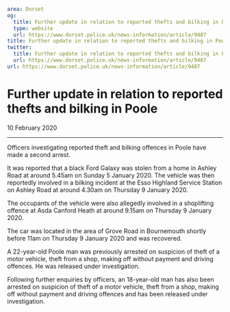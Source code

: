 ```yaml
area: Dorset
og:
  title: Further update in relation to reported thefts and bilking in Poole
  type: website
  url: https://www.dorset.police.uk/news-information/article/9487
title: Further update in relation to reported thefts and bilking in Poole |
twitter:
  title: Further update in relation to reported thefts and bilking in Poole
  url: https://www.dorset.police.uk/news-information/article/9487
url: https://www.dorset.police.uk/news-information/article/9487
```

# Further update in relation to reported thefts and bilking in Poole

10 February 2020

* * *

Officers investigating reported theft and bilking offences in Poole have made a second arrest.

It was reported that a black Ford Galaxy was stolen from a home in Ashley Road at around 5.45am on Sunday 5 January 2020. The vehicle was then reportedly involved in a bilking incident at the Esso Highland Service Station on Ashley Road at around 4.30am on Thursday 9 January 2020.

The occupants of the vehicle were also allegedly involved in a shoplifting offence at Asda Canford Heath at around 9.15am on Thursday 9 January 2020.

The car was located in the area of Grove Road in Bournemouth shortly before 11am on Thursday 9 January 2020 and was recovered.

A 22-year-old Poole man was previously arrested on suspicion of theft of a motor vehicle, theft from a shop, making off without payment and driving offences. He was released under investigation.

Following further enquiries by officers, an 18-year-old man has also been arrested on suspicion of theft of a motor vehicle, theft from a shop, making off without payment and driving offences and has been released under investigation.
